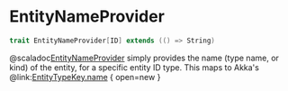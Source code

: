 # EntityNameProvider

```scala
trait EntityNameProvider[ID] extends (() => String)
```

@scaladoc[EntityNameProvider](endless.core.entity.EntityNameProvider) simply provides the name (type name, or kind) of the entity, for a specific entity ID type. This maps to Akka's @link:[EntityTypeKey.name](https://doc.akka.io/japi/akka/current/akka/cluster/sharding/typed/scaladsl/EntityTypeKey.html#name()) { open=new } 